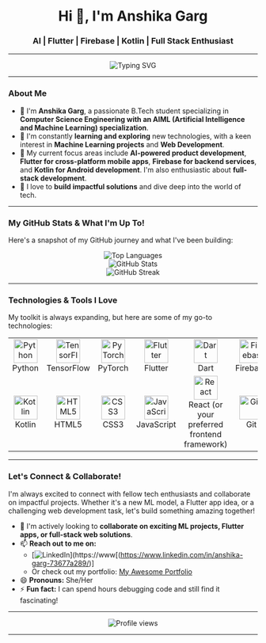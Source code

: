 <h1 align="center">Hi 👋, I'm Anshika Garg</h1>
<h3 align="center">AI | Flutter | Firebase | Kotlin | Full Stack Enthusiast</h3>

---

<p align="center">
  <img src="https://readme-typing-svg.demolab.com?font=Fira+Code&duration=3000&pause=1000&color=F75C00&center=true&vCenter=true&multiline=true&width=435&lines=..Student+%7C+Tech+Explorer+%7C+Content+Lead;Flutter+%7C+AI+%7C+Firebase+Dev;Building+AI-powered+products+with+impact" alt="Typing SVG" />
</p>

---

### About Me

- 👋 I'm **Anshika Garg**, a passionate B.Tech student specializing in **Computer Science Engineering with an AIML (Artificial Intelligence and Machine Learning) specialization**.
- 🌱 I'm constantly **learning and exploring** new technologies, with a keen interest in **Machine Learning projects** and **Web Development**.
- 👀 My current focus areas include **AI-powered product development**, **Flutter for cross-platform mobile apps**, **Firebase for backend services**, and **Kotlin for Android development**. I'm also enthusiastic about **full-stack development**.
- 🚀 I love to **build impactful solutions** and dive deep into the world of tech.

---

### My GitHub Stats & What I'm Up To!

Here's a snapshot of my GitHub journey and what I've been building:

<p align="center">
  <img src="https://github-readme-stats.vercel.app/api/top-langs/?username=anshikagarg12&layout=compact&theme=gruvbox" alt="Top Languages" />
  <br />
  <img src="https://github-readme-stats.vercel.app/api?username=anshikagarg12&show_icons=true&theme=gruvbox" alt="GitHub Stats" />
  <br />
  <img src="https://github-readme-streak-stats.herokuapp.com/?user=anshikagarg12&theme=gruvbox" alt="GitHub Streak" />
</p>

---

### Technologies & Tools I Love

My toolkit is always expanding, but here are some of my go-to technologies:

<table>
  <tr>
    <td align="center" width="90">
      <img src="https://cdn.jsdelivr.net/gh/devicons/devicon/icons/python/python-original.svg" width="48" height="48" alt="Python" />
      <br>Python
    </td>
    <td align="center" width="90">
      <img src="https://cdn.jsdelivr.net/gh/devicons/devicon/icons/tensorflow/tensorflow-original.svg" width="48" height="48" alt="TensorFlow" />
      <br>TensorFlow
    </td>
    <td align="center" width="90">
      <img src="https://cdn.jsdelivr.net/gh/devicons/devicon/icons/pytorch/pytorch-original.svg" width="48" height="48" alt="PyTorch" />
      <br>PyTorch
    </td>
    <td align="center" width="90">
      <img src="https://cdn.jsdelivr.net/gh/devicons/devicon/icons/flutter/flutter-original.svg" width="48" height="48" alt="Flutter" />
      <br>Flutter
    </td>
    <td align="center" width="90">
      <img src="https://cdn.jsdelivr.net/gh/devicons/devicon/icons/dart/dart-original.svg" width="48" height="48" alt="Dart" />
      <br>Dart
    </td>
    <td align="center" width="90">
      <img src="https://cdn.jsdelivr.net/gh/devicons/devicon/icons/firebase/firebase-plain-wordmark.svg" width="48" height="48" alt="Firebase" />
      <br>Firebase
    </td>
  </tr>
  <tr>
    <td align="center" width="90">
      <img src="https://cdn.jsdelivr.net/gh/devicons/devicon/icons/kotlin/kotlin-original.svg" width="48" height="48" alt="Kotlin" />
      <br>Kotlin
    </td>
    <td align="center" width="90">
      <img src="https://cdn.jsdelivr.net/gh/devicons/devicon/icons/html5/html5-original.svg" width="48" height="48" alt="HTML5" />
      <br>HTML5
    </td>
    <td align="center" width="90">
      <img src="https://cdn.jsdelivr.net/gh/devicons/devicon/icons/css3/css3-original.svg" width="48" height="48" alt="CSS3" />
      <br>CSS3
    </td>
    <td align="center" width="90">
      <img src="https://cdn.jsdelivr.net/gh/devicons/devicon/icons/javascript/javascript-original.svg" width="48" height="48" alt="JavaScript" />
      <br>JavaScript
    </td>
    <td align="center" width="90">
      <img src="https://cdn.jsdelivr.net/gh/devicons/devicon/icons/react/react-original.svg" width="48" height="48" alt="React" />
      <br>React (or your preferred frontend framework)
    </td>
    <td align="center" width="90">
      <img src="https://cdn.jsdelivr.net/gh/devicons/devicon/icons/git/git-original.svg" width="48" height="48" alt="Git" />
      <br>Git
    </td>
  </tr>
</table>

---

### Let's Connect & Collaborate!

I'm always excited to connect with fellow tech enthusiasts and collaborate on impactful projects. Whether it's a new ML model, a Flutter app idea, or a challenging web development task, let's build something amazing together!

- 💞️ I'm actively looking to **collaborate on exciting ML projects, Flutter apps, or full-stack web solutions**.
- 📫 **Reach out to me on:**
    * [![LinkedIn](https://img.shields.io/badge/LinkedIn-0077B5?style=for-the-badge&logo=linkedin&logoColor=white)](https://www[(https://www.linkedin.com/in/anshika-garg-73677a289/)]
    * Or check out my portfolio: [My Awesome Portfolio](https://anshikagarg.com) 
- 😄 **Pronouns:** She/Her
- ⚡ **Fun fact:** I can spend hours debugging code and still find it fascinating!

---

<p align="center">
  <img src="https://raw.githubusercontent.com/MicaelliCode/micaellicode/main/views.svg" alt="Profile views" />
</p>

---
